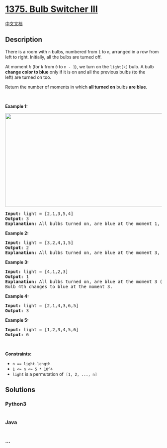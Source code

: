 # [1375. Bulb Switcher III](https://leetcode.com/problems/bulb-switcher-iii)

[中文文档](/solution/1300-1399/1375.Bulb%20Switcher%20III/README.md)

## Description

<p>There is a room with <code>n</code> bulbs, numbered from <code>1</code> to <code>n</code>, arranged in a row from left to right. Initially, all the bulbs are turned off.</p>

<p>At moment <em>k</em> (for <em>k</em> from <code>0</code> to <code>n - 1</code>), we turn on the <code>light[k]</code> bulb. A bulb <strong>change&nbsp;color to blue</strong> only if it is on and all the previous bulbs (to the left)&nbsp;are turned on too.</p>

<p>Return the number of moments in&nbsp;which <strong>all&nbsp;turned on</strong> bulbs&nbsp;<strong>are blue.</strong></p>

<p>&nbsp;</p>
<p><strong>Example 1:</strong></p>

<p><img alt="" src="https://assets.leetcode.com/uploads/2020/02/29/sample_2_1725.png" style="width: 575px; height: 300px;" /></p>

<pre>
<strong>Input:</strong> light = [2,1,3,5,4]
<strong>Output:</strong> 3
<strong>Explanation:</strong> All bulbs turned on, are blue at the moment 1, 2 and 4.
</pre>

<p><strong>Example 2:</strong></p>

<pre>
<strong>Input:</strong> light = [3,2,4,1,5]
<strong>Output:</strong> 2
<strong>Explanation:</strong> All bulbs turned on, are blue at the moment 3, and 4 (index-0).
</pre>

<p><strong>Example 3:</strong></p>

<pre>
<strong>Input:</strong> light = [4,1,2,3]
<strong>Output:</strong> 1
<strong>Explanation:</strong> All bulbs turned on, are blue at the moment 3 (index-0).
Bulb 4th changes to blue at the moment 3.
</pre>

<p><strong>Example 4:</strong></p>

<pre>
<strong>Input:</strong> light = [2,1,4,3,6,5]
<strong>Output:</strong> 3
</pre>

<p><strong>Example 5:</strong></p>

<pre>
<strong>Input:</strong> light = [1,2,3,4,5,6]
<strong>Output:</strong> 6
</pre>

<p>&nbsp;</p>
<p><strong>Constraints:</strong></p>

<ul>
	<li><code>n ==&nbsp;light.length</code></li>
	<li><code>1 &lt;= n &lt;= 5 * 10^4</code></li>
	<li><code>light</code> is a permutation of&nbsp;&nbsp;<code>[1, 2, ..., n]</code></li>
</ul>


## Solutions

<!-- tabs:start -->

### **Python3**

```python

```

### **Java**

```java

```

### **...**

```

```

<!-- tabs:end -->
